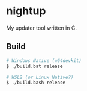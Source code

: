 # nightup
My updater tool written in C.

## Build
```sh
# Windows Native (w64devkit)
$ ./build.bat release

# WSL2 (or Linux Native?)
$ ./build.bash release
```
